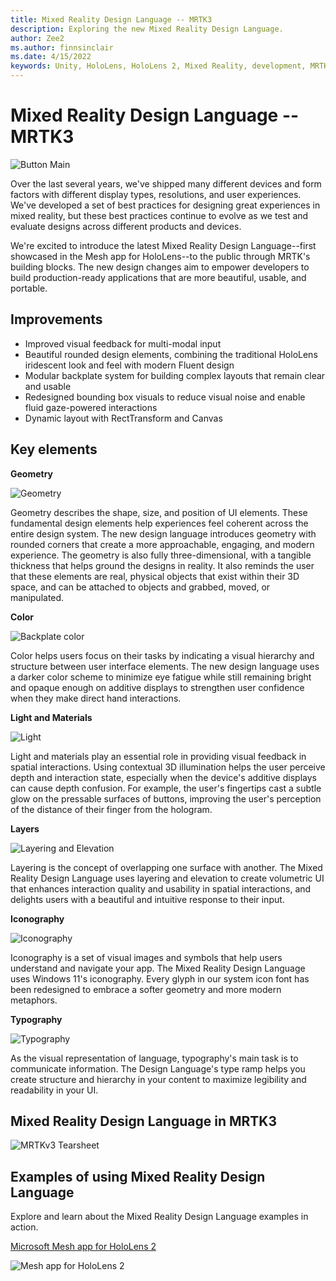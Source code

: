 ```yaml
---
title: Mixed Reality Design Language -- MRTK3
description: Exploring the new Mixed Reality Design Language.
author: Zee2
ms.author: finnsinclair
ms.date: 4/15/2022
keywords: Unity, HoloLens, HoloLens 2, Mixed Reality, development, MRTK, MRTK3, design, UI, design language, UX
---
```


# Mixed Reality Design Language -- MRTK3

![Button Main](../../../mrtk3-overview/images/UXBuildingBlocks/MRTK_UX_v3_Button.png)

Over the last several years, we've shipped many different devices and form factors with different display types, resolutions, and user experiences. We've developed a set of best practices for designing great experiences in mixed reality, but these best practices continue to evolve as we test and evaluate designs across different products and devices. 

We're excited to introduce the latest Mixed Reality Design Language--first showcased in the Mesh app for HoloLens--to the public through MRTK's building blocks. The new design changes aim to empower developers to build production-ready applications that are more beautiful, usable, and portable. 

## Improvements

- Improved visual feedback for multi-modal input
- Beautiful rounded design elements, combining the traditional HoloLens iridescent look and feel with modern Fluent design
- Modular backplate system for building complex layouts that remain clear and usable
- Redesigned bounding box visuals to reduce visual noise and enable fluid gaze-powered interactions
- Dynamic layout with RectTransform and Canvas

## Key elements

**Geometry**

![Geometry](../../../mrtk3-overview/images/UXBuildingBlocks/MRDL_Elements_Geometry.png)

Geometry describes the shape, size, and position of UI elements. These fundamental design elements help experiences feel coherent across the entire design system. The new design language introduces geometry with rounded corners that create a more approachable, engaging, and modern experience. The geometry is also fully three-dimensional, with a tangible thickness that helps ground the designs in reality. It also reminds the user that these elements are real, physical objects that exist within their 3D space, and can be attached to objects and grabbed, moved, or manipulated.

**Color**

![Backplate color](../../../mrtk3-overview/images/UXBuildingBlocks/MRDL_Elements_Color.png)

Color helps users focus on their tasks by indicating a visual hierarchy and structure between user interface elements. The new design language uses a darker color scheme to minimize eye fatigue while still remaining bright and opaque enough on additive displays to strengthen user confidence when they make direct hand interactions.

**Light and Materials**

![Light](../../../mrtk3-overview/images/UXBuildingBlocks/MRDL_Elements_Light.png)

Light and materials play an essential role in providing visual feedback in spatial interactions. Using contextual 3D illumination helps the user perceive depth and interaction state, especially when the device's additive displays can cause depth confusion. For example, the user's fingertips cast a subtle glow on the pressable surfaces of buttons, improving the user's perception of the distance of their finger from the hologram.

**Layers**

![Layering and Elevation](../../../mrtk3-overview/images/UXBuildingBlocks/MRDL_Elements_Layering.png)

Layering is the concept of overlapping one surface with another. The Mixed Reality Design Language uses layering and elevation to create volumetric UI that enhances interaction quality and usability in spatial interactions, and delights users with a beautiful and intuitive response to their input.

**Iconography**

![Iconography](../../../mrtk3-overview/images/UXBuildingBlocks/MRDL_Elements_Iconography.png)

Iconography is a set of visual images and symbols that help users understand and navigate your app. The Mixed Reality Design Language uses Windows 11's iconography. Every glyph in our system icon font has been redesigned to embrace a softer geometry and more modern metaphors.  

**Typography**

![Typography](../../../mrtk3-overview/images/UXBuildingBlocks/MRDL_Elements_Typography.png)

As the visual representation of language, typography's main task is to communicate information. The Design Language's type ramp helps you create structure and hierarchy in your content to maximize legibility and readability in your UI.

## Mixed Reality Design Language in MRTK3

![MRTKv3 Tearsheet](../../../mrtk3-overview/images/UXBuildingBlocks/MRDL_MRTKv3_Tearsheet.png)<br>

## Examples of using Mixed Reality Design Language

Explore and learn about the Mixed Reality Design Language examples in action.

[Microsoft Mesh app for HoloLens 2](https://techcommunity.microsoft.com/t5/mixed-reality-blog/microsoft-mesh-app-august-2021-update-new-features/ba-p/2746856)

![Mesh app for HoloLens 2](../../../mrtk3-overview/images/UXBuildingBlocks/MRDL_MeshApp.png)<br>
